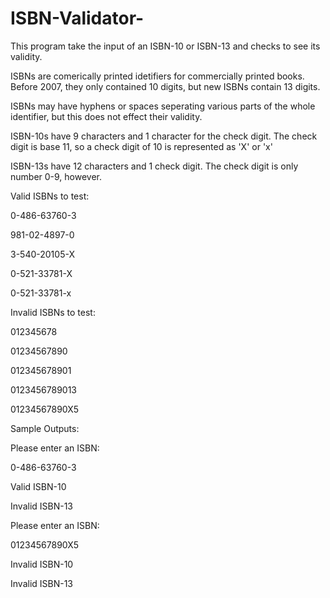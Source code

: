 # ISBN-Validator-
This program take the input of an ISBN-10 or ISBN-13 and checks to see its validity. 


ISBNs are comerically printed idetifiers for commercially printed books. Before 2007, they only contained 10 digits, but new ISBNs contain 13 digits. 

ISBNs may have hyphens or spaces seperating various parts of the whole identifier, but this does not effect their validity. 

ISBN-10s have 9 characters and 1 character for the check digit. 
The check digit is base 11, so a check digit of 10 is represented as 'X' or 'x' 

ISBN-13s have 12 characters and 1 check digit. 
The check digit is only number 0-9, however. 

Valid ISBNs to test:

0-486-63760-3 

981-02-4897-0

3-540-20105-X

0-521-33781-X

0-521-33781-x

Invalid ISBNs to test:

012345678

01234567890

012345678901

0123456789013

01234567890X5

Sample Outputs:

Please enter an ISBN:

0-486-63760-3

Valid ISBN-10

Invalid ISBN-13

Please enter an ISBN:

01234567890X5

Invalid ISBN-10

Invalid ISBN-13



